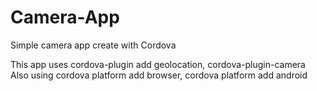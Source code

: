 # Camera-App
Simple camera app create with Cordova

This app uses cordova-plugin add geolocation, cordova-plugin-camera
Also using cordova platform add browser, cordova platform add android
